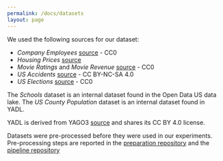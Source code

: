 ```yaml
---
permalink: /docs/datasets
layout: page
---
```

We used the following sources for our dataset:
- *Company Employees* [source](https://www.kaggle.com/datasets/iqmansingh/company-employee-dataset) - CC0
- *Housing Prices* [source](https://www.zillow.com/research/data/)
- *Movie Ratings* and *Movie Revenue* [source](https://www.kaggle.com/datasets/rounakbanik/the-movies-dataset) - CC0
- *US Accidents* [source](https://www.kaggle.com/datasets/sobhanmoosavi/us-accidents) - CC BY-NC-SA 4.0
- *US Elections* [source](https://dataverse.harvard.edu/dataset.xhtml?persistentId=doi:10.7910/DVN/VOQCHQ) - CC0

The *Schools* dataset is an internal dataset found in the Open Data US data lake. The *US County Population* dataset is 
an internal dataset found in YADL. 

YADL is derived from YAGO3 [source](https://yago-knowledge.org/getting-started) and shares its CC BY 4.0 license.

Datasets were pre-processed before they were used in our experiments. Pre-processing steps are reported in the [preparation 
repository](https://github.com/rcap107/YADL) and the [pipeline repository](https://github.com/rcap107/benchmark-join-suggestions)
